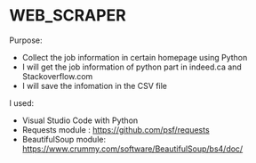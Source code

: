 # WEB_SCRAPER

Purpose: 
- Collect the job information in certain homepage using Python
- I will get the job information of python part in indeed.ca and Stackoverflow.com
- I will save the infomation in the CSV file
         
I used: 
- Visual Studio Code with Python
- Requests module : https://github.com/psf/requests
- BeautifulSoup module: https://www.crummy.com/software/BeautifulSoup/bs4/doc/
